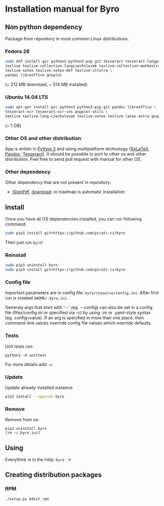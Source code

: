 
Installation manual for Byro
============================


Non python dependency
---------------------

Package from repository in most common Linux distributions.

### Fedora 28

```bash
sudo dnf install gcc python3 python3-pip git tesseract tesseract-langpack-ces poppler-utils \
texlive texlive-collection-langczechslovak texlive-collection-mathextra texlive-mathspec texlive-euenc \
texlive-xetex texlive-xetex-def texlive-xltxtra \
pandoc libreoffice gnuplot
```
(~ 212 MB download, ~ 514 MB installed)


### Ubuntu 14.04 LTS

```bash
sudo apt-get install gcc python3 python3-pip git pandoc libreoffice \
tesseract-ocr tesseract-ocr-ces poppler-utils \
texlive texlive-lang-czechslovak texlive-xetex texlive-latex-extra gnuplot
```
(~ 1 GB)

### Other OS and other distribution

App is writen in [Python 3][] and using multiplatform technology
([XeLaTeX][], [Pandoc][], [Tesseract][]).
It should be possible to port to other os and other distribution.
Feel free to send pull request with manual for other OS.

### Other dependency

Other dependency that are not present in repository:

* [jSignPdf][signHP], [download][signDownload]: in roadmap is automatic installation


Install
-------

Once you have all OS dependencies installed, you can run following command:

```bash
sudo pip3 install git+https://github.com/pirati-cz/byro
```

Then just run `byro`!

### Reinstall

```bash
sudo pip3 uninstall byro
sudo pip3 install git+https://github.com/pirati-cz/byro
```

### Config file

Important parameters are in config file: `byro/resource/config.ini`.
After first run is created `$HOME/.byro.ini`.

Generaly args that start with '--' (eg. --config)
can also be set in a config file (files/config.ini or specified via -c) by
using .ini or .yaml-style syntax (eg. config=value). If an arg is specified in
more than one place, then command-line values override config file values
which override defaults.

### Tests

Unit tests run:

```
python3 -m unittest
```

For more details add `-v`.

### Update

Update already installed instance:

```bash
pip3 install --upgrade byro
```

### Remove

Remove from os:

```
pip3 uninstall byro
[rm ~/.byro.ini]
```


Using
-----

Everythink is in the help: `byro -h`


Creating distribution packages
-------------------------------

### RPM

```
./setup.py bdist_rpm
```


[signHP]: http://sourceforge.net/projects/jsignpdf
[signDownload]: http://sourceforge.net/projects/jsignpdf/files/latest/download?source=files
[Python 3]: https://www.python.org
[XeLaTeX]: http://www.latex-project.org
[Pandoc]: http://pandoc.org
[Tesseract]: https://github.com/tesseract-ocr/tesseract
